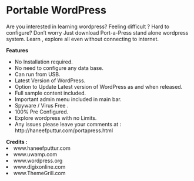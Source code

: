 # Portable WordPress
Are you interested in learning wordpress? Feeling difficult ? Hard to configure? Don’t worry Just download Port-a-Press stand alone wordpress system. Learn , explore all even without connecting to internet.

<strong>Features</strong>

<ul><li>No Installation required.</li><li>No need to configure any data base.</li><li>Can run from USB.</li>
<li>Latest Version of WordPress.</li>
<li>Option to Update Latest version of WordPress as and when released.</li>
<li>Full sample content included.</li>
<li>Important admin menu included in main bar.</li>
<li>Spyware / Virus Free .</li>
<li>100% Pre Configured.</li>
<li>Explore wordpress with no Limits.</li>
<li>Any issues please leave your comments at : http://haneefputtur.com/portapress.html</li>
</ul>
<strong>Credits :</strong>
<li>www.haneefputtur.com</li>
<li>www.uwamp.com</li>
<li>www.wordpress.org</li>
<li>www.digixonline.com</li>
<li>www.ThemeGrill.com</li>
